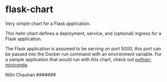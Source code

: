 # flask-chart

Very simple chart for a Flask application.

This helm chart defines a deployment, service, and (optional) ingress for a Flask application.

The Flask application is assumed to be serving on port 5000, this port can be passed into the Docker run command with an environment variable.  For a sample application that would run with this chart, check out [python-miniconda](https://github.com/heroku-examples/python-miniconda).

Nitin Chauhan #######